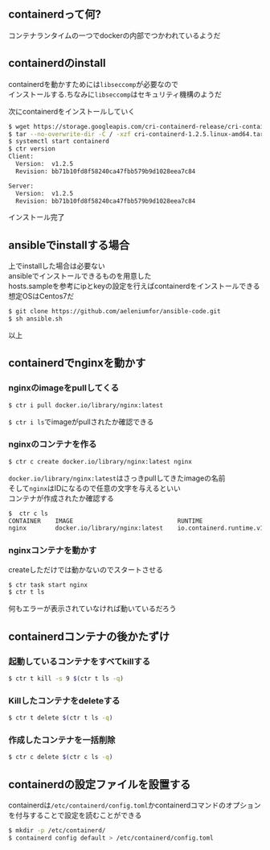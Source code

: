 ## containerdって何?
コンテナランタイムの一つでdockerの内部でつかわれているようだ

## containerdのinstall
containerdを動かすためには`libseccomp`が必要なので  
インストールする.ちなみに`libseccomp`はセキュリティ機構のようだ  

次にcontainerdをインストールしていく
```bash
$ wget https://storage.googleapis.com/cri-containerd-release/cri-containerd-1.2.5.linux-amd64.tar.gz
$ tar --no-overwrite-dir -C / -xzf cri-containerd-1.2.5.linux-amd64.tar.gz
$ systemctl start containerd
$ ctr version
Client:
  Version:  v1.2.5
  Revision: bb71b10fd8f58240ca47fbb579b9d1028eea7c84

Server:
  Version:  v1.2.5
  Revision: bb71b10fd8f58240ca47fbb579b9d1028eea7c84
```
インストール完了

## ansibleでinstallする場合
上でinstallした場合は必要ない  
ansibleでインストールできるものを用意した  
hosts.sampleを参考にipとkeyの設定を行えばcontainerdをインストールできる  
想定OSはCentos7だ

```bash
$ git clone https://github.com/aeleniumfor/ansible-code.git
$ sh ansible.sh
```
以上

## containerdでnginxを動かす
### nginxのimageをpullしてくる  
```bash
$ ctr i pull docker.io/library/nginx:latest
```
`$ ctr i ls`でimageがpullされたか確認できる

### nginxのコンテナを作る
```bash
$ ctr c create docker.io/library/nginx:latest nginx
```
`docker.io/library/nginx:latest`はさっきpullしてきたimageの名前  
そして`nginx`はIDになるので任意の文字を与えるといい  
コンテナが作成されたか確認する
```bash
$  ctr c ls
CONTAINER    IMAGE                             RUNTIME                           
nginx        docker.io/library/nginx:latest    io.containerd.runtime.v1.linux
```

### nginxコンテナを動かす
createしただけでは動かないのでスタートさせる  
```bash
$ ctr task start nginx
$ ctr t ls
```
何もエラーが表示されていなければ動いているだろう

## containerdコンテナの後かたずけ
### 起動しているコンテナをすべてkillする
```bash
$ ctr t kill -s 9 $(ctr t ls -q)
```
### Killしたコンテナをdeleteする
```bash
$ ctr t delete $(ctr t ls -q)
```
### 作成したコンテナを一括削除
```bash
$ ctr c delete $(ctr c ls -q)
```

## containerdの設定ファイルを設置する
containerdは`/etc/containerd/config.toml`かcontainerdコマンドのオプションを付与することで設定を読むことができる
```bash
$ mkdir -p /etc/containerd/
$ containerd config default > /etc/containerd/config.toml
```

